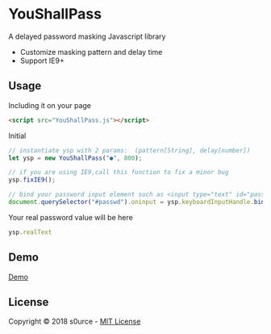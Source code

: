 # YouShallPass
A delayed password masking Javascript library
+ Customize masking pattern and delay time
+ Support IE9+


## Usage
Including it on your page

```html
<script src="YouShallPass.js"></script>
```
Initial
```javascript
// instantiate ysp with 2 params:  (pattern[String], delay[number])
let ysp = new YouShallPass("●", 800);

// if you are using IE9,call this function to fix a minor bug
ysp.fixIE9();

// bind your password input element such as <input type="text" id="passwd"/>
document.querySelector("#passwd").oninput = ysp.keyboardInputHandle.bind(ysp);
```
Your real password value will be here

```javascript
ysp.realText
```

## Demo
[Demo](http://blog.s0urce.tk/YouShallPass/demo/)

## License
Copyright &copy; 2018 s0urce - [MIT License](LICENSE)
